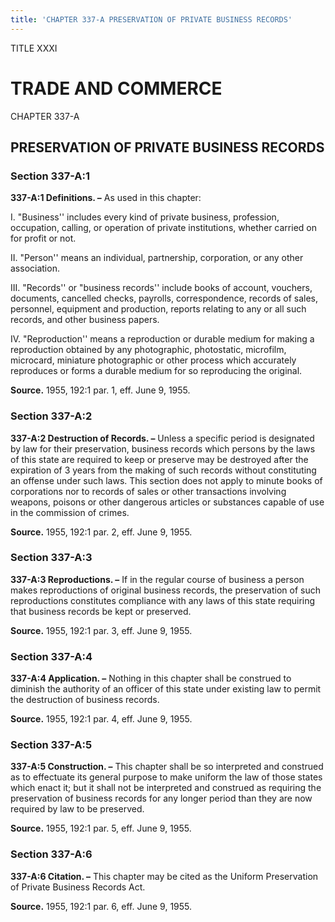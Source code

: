 ```yaml
---
title: 'CHAPTER 337-A PRESERVATION OF PRIVATE BUSINESS RECORDS'
---
```


TITLE XXXI
                                             
TRADE AND COMMERCE
==================

CHAPTER 337-A
                                             
PRESERVATION OF PRIVATE BUSINESS RECORDS
----------------------------------------

### Section 337-A:1

 **337-A:1 Definitions. –** As used in this chapter:
                                             
 I. "Business'' includes every kind of private business, profession,
occupation, calling, or operation of private institutions, whether
carried on for profit or not.
                                             
 II. "Person'' means an individual, partnership, corporation, or any
other association.
                                             
 III. "Records'' or "business records'' include books of account,
vouchers, documents, cancelled checks, payrolls, correspondence, records
of sales, personnel, equipment and production, reports relating to any
or all such records, and other business papers.
                                             
 IV. "Reproduction'' means a reproduction or durable medium for
making a reproduction obtained by any photographic, photostatic,
microfilm, microcard, miniature photographic or other process which
accurately reproduces or forms a durable medium for so reproducing the
original.

**Source.** 1955, 192:1 par. 1, eff. June 9, 1955.

### Section 337-A:2

 **337-A:2 Destruction of Records. –** Unless a specific period is
designated by law for their preservation, business records which persons
by the laws of this state are required to keep or preserve may be
destroyed after the expiration of 3 years from the making of such
records without constituting an offense under such laws. This section
does not apply to minute books of corporations nor to records of sales
or other transactions involving weapons, poisons or other dangerous
articles or substances capable of use in the commission of crimes.

**Source.** 1955, 192:1 par. 2, eff. June 9, 1955.

### Section 337-A:3

 **337-A:3 Reproductions. –** If in the regular course of business a
person makes reproductions of original business records, the
preservation of such reproductions constitutes compliance with any laws
of this state requiring that business records be kept or preserved.

**Source.** 1955, 192:1 par. 3, eff. June 9, 1955.

### Section 337-A:4

 **337-A:4 Application. –** Nothing in this chapter shall be
construed to diminish the authority of an officer of this state under
existing law to permit the destruction of business records.

**Source.** 1955, 192:1 par. 4, eff. June 9, 1955.

### Section 337-A:5

 **337-A:5 Construction. –** This chapter shall be so interpreted and
construed as to effectuate its general purpose to make uniform the law
of those states which enact it; but it shall not be interpreted and
construed as requiring the preservation of business records for any
longer period than they are now required by law to be preserved.

**Source.** 1955, 192:1 par. 5, eff. June 9, 1955.

### Section 337-A:6

 **337-A:6 Citation. –** This chapter may be cited as the Uniform
Preservation of Private Business Records Act.

**Source.** 1955, 192:1 par. 6, eff. June 9, 1955.
